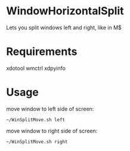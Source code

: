 # WindowHorizontalSplit
Lets you split windows left and right, like in M$

# Requirements
xdotool
wmctrl
xdpyinfo

# Usage
move window to left side of screen:

    ~/WinSplitMove.sh left
move window to right side of screen:

    ~/WinSplitMove.sh right
